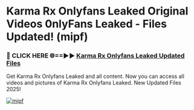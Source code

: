 # Karma Rx Onlyfans Leaked Original Videos 0nlyFans Leaked - Files Updated! (mipf)

<h3>🔴 CLICK HERE 🌐==►► <a href="https://best4dudes.click/HH4t6V" rel="nofollow">Karma Rx Onlyfans Leaked Updated Files</a></h3>

Get Karma Rx Onlyfans Leaked and all content. Now you can access all videos and pictures of Karma Rx Onlyfans Leaked. New Updated Files 2025!

[![mipf](https://github.com/user-attachments/assets/8c521d6e-e6e3-4a75-9320-d58ab9d79d5b)](https://best4dudes.click/HH4t6V)

